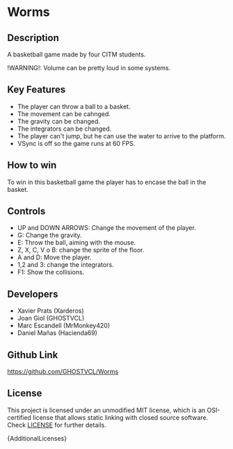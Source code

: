 # Worms

## Description

A basketball game made by four CITM students.

!WARNING!: Volume can be pretty loud in some systems.

## Key Features

 - The player can throw a ball to a basket.
 - The movement can be cahnged.
 - The gravity can be changed.
 - The integrators can be changed.
 - The player can't jump, but he can use the water to arrive to the platform.
 - VSync is off so the game runs at 60 FPS.

## How to win

To win in this basketball game the player has to encase the ball in the basket.

## Controls

  - UP and DOWN ARROWS: Change the movement of the player.
  - G: Change the gravity.
  - E: Throw the ball, aiming with the mouse.
  - Z, X, C, V o B: change the sprite of the floor.
  - A and D: Move the player.
  - 1,2 and 3: change the integrators.
  - F1: Show the collisions.

## Developers

 - Xavier Prats (Xarderos)
 - Joan Giol (GHOSTVCL)
 - Marc Escandell (MrMonkey420)
 - Daniel Mañas (Hacienda69)

## Github Link

https://github.com/GHOSTVCL/Worms

## License

This project is licensed under an unmodified MIT license, which is an OSI-certified license that allows static linking with closed source software. Check [LICENSE](LICENSE) for further details.

{AdditionalLicenses}
